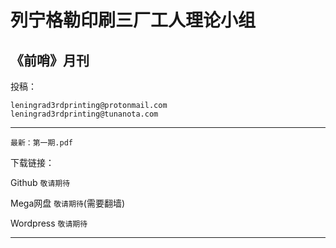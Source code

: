 # 列宁格勒印刷三厂工人理论小组

## 《前哨》月刊

投稿：

```
leningrad3rdprinting@protonmail.com
leningrad3rdprinting@tunanota.com
```

---

```
最新：第一期.pdf
```

下载链接：

Github `敬请期待`

Mega网盘 `敬请期待`(需要翻墙)

Wordpress `敬请期待`

---
